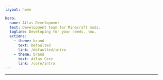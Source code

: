 ```yaml
---
layout: home

hero:
  name: Atlas Development
  text: Development team for Minecraft mods.
  tagline: Developing for your needs, now.
  actions:
    - theme: brand
      text: Defaulted
      link: /defaulted/intro
    - theme: brand
      text: Atlas Core
      link: /core/intro
---
```


***

<script setup>
import { data as posts } from './blog/blog.data.ts'
</script>

<template>
  <h1>Updates & Development Progress</h1>
  <hr>
  <p v-for="post of posts">
    <a :href="/Atlas-Docs{{ post.url }}">{{ post.title }}</a>
    <span style="font-size: 16px;"> by {{ post.author }} on {{ post.date.string }}</span>
    <div style="font-size: 22px;"><br>{{ post.excerpt }}</div>
    <hr>
  </p>
</template>
